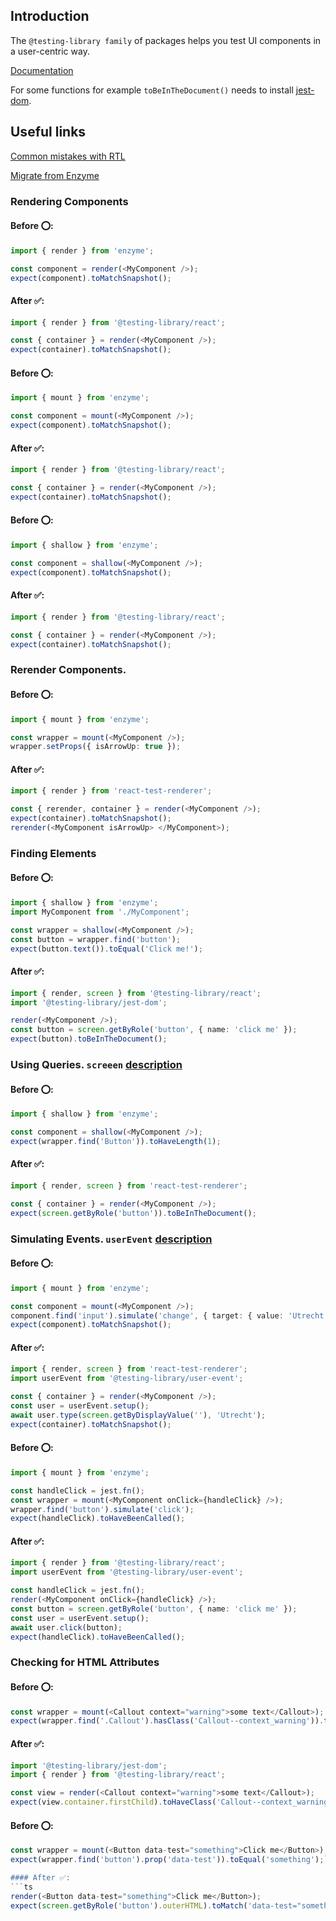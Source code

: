 ## Introduction
The `@testing-library family` of packages helps you test UI components in a user-centric way.

[Documentation](https://testing-library.com/)

For some functions for example `toBeInTheDocument()` needs to install [jest-dom](https://testing-library.com/docs/ecosystem-jest-dom/).

## Useful links
[Common mistakes with RTL](https://kentcdodds.com/blog/common-mistakes-with-react-testing-library)

[Migrate from Enzyme](https://testing-library.com/docs/react-testing-library/migrate-from-enzyme)

### Rendering Components

#### Before ⭕:
```ts
import { render } from 'enzyme';

const component = render(<MyComponent />);
expect(component).toMatchSnapshot();
```

#### After ✅:
```ts
import { render } from '@testing-library/react';

const { container } = render(<MyComponent />);
expect(container).toMatchSnapshot();
```

#### Before ⭕:
```ts
import { mount } from 'enzyme';

const component = mount(<MyComponent />);
expect(component).toMatchSnapshot();
```

#### After ✅:
```ts
import { render } from '@testing-library/react';

const { container } = render(<MyComponent />);
expect(container).toMatchSnapshot();
```

#### Before ⭕:
```ts
import { shallow } from 'enzyme';

const component = shallow(<MyComponent />);
expect(component).toMatchSnapshot();
```

#### After ✅:
```ts
import { render } from '@testing-library/react';

const { container } = render(<MyComponent />);
expect(container).toMatchSnapshot();
```
### Rerender Components.

#### Before ⭕:
```ts
import { mount } from 'enzyme';

const wrapper = mount(<MyComponent />);
wrapper.setProps({ isArrowUp: true });
```

#### After ✅:
```ts
import { render } from 'react-test-renderer';

const { rerender, container } = render(<MyComponent />);
expect(container).toMatchSnapshot();
rerender(<MyComponent isArrowUp> </MyComponent>);
```


### Finding Elements

#### Before ⭕:
```ts
import { shallow } from 'enzyme';
import MyComponent from './MyComponent';

const wrapper = shallow(<MyComponent />);
const button = wrapper.find('button');
expect(button.text()).toEqual('Click me!');

```

#### After ✅:
```ts
import { render, screen } from '@testing-library/react';
import '@testing-library/jest-dom';

render(<MyComponent />);
const button = screen.getByRole('button', { name: 'click me' });
expect(button).toBeInTheDocument();
```


### Using Queries. `screeen` [description](https://testing-library.com/docs/queries/about/)

#### Before ⭕:
```ts
import { shallow } from 'enzyme';

const component = shallow(<MyComponent />);
expect(wrapper.find('Button')).toHaveLength(1);
```

#### After ✅:
```ts
import { render, screen } from 'react-test-renderer';

const { container } = render(<MyComponent />);
expect(screen.getByRole('button')).toBeInTheDocument();
```

### Simulating Events. `userEvent` [description](https://testing-library.com/docs/user-event/intro/)

#### Before ⭕:
```ts
import { mount } from 'enzyme';

const component = mount(<MyComponent />);
component.find('input').simulate('change', { target: { value: 'Utrecht' } });
expect(component).toMatchSnapshot();
```

#### After ✅:
```ts
import { render, screen } from 'react-test-renderer';
import userEvent from '@testing-library/user-event';

const { container } = render(<MyComponent />);
const user = userEvent.setup();
await user.type(screen.getByDisplayValue(''), 'Utrecht');
expect(container).toMatchSnapshot();
```

#### Before ⭕:
```ts
import { mount } from 'enzyme';

const handleClick = jest.fn();
const wrapper = mount(<MyComponent onClick={handleClick} />);
wrapper.find('button').simulate('click');
expect(handleClick).toHaveBeenCalled();
```

#### After ✅:
```ts
import { render } from '@testing-library/react';
import userEvent from '@testing-library/user-event';

const handleClick = jest.fn();
render(<MyComponent onClick={handleClick} />);
const button = screen.getByRole('button', { name: 'click me' });
const user = userEvent.setup();
await user.click(button);
expect(handleClick).toHaveBeenCalled();
```

### Checking for HTML Attributes

#### Before ⭕:
```ts
const wrapper = mount(<Callout context="warning">some text</Callout>);
expect(wrapper.find('.Callout').hasClass('Callout--context_warning')).toBe(true);
```

#### After ✅:
```ts
import '@testing-library/jest-dom';
import { render } from '@testing-library/react';

const view = render(<Callout context="warning">some text</Callout>);
expect(view.container.firstChild).toHaveClass('Callout--context_warning');

```

#### Before ⭕:
```ts
const wrapper = mount(<Button data-test="something">Click me</Button>);
expect(wrapper.find('button').prop('data-test')).toEqual('something');```

#### After ✅:
```ts
render(<Button data-test="something">Click me</Button>);
expect(screen.getByRole('button').outerHTML).toMatch('data-test="something"');

```


